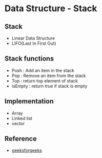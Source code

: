 # Data Structure - Stack

## Stack
- Linear Data Structure
- LIFO(Last In First Out)

## Stack functions
- Push : Add an item in the stack
- Pop  : Remove an item from the stack
- Top  : return top element of stack
- isEmpty : return true if stack is empty

## Implementation
- Array
- Linked list
- vector

## Reference
* [geeksforgeeks](http://quiz.geeksforgeeks.org/stack-data-structure/)